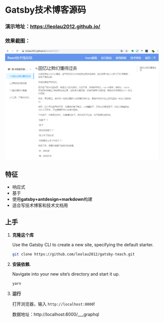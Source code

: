 # Gatsby技术博客源码

### 演示地址：<https://leolau2012.github.io/>

### 效果截图：

![1557027766059](assets/1557027766059.png)

## 特征
* 响应式
* 基于
* 使用**gatsby+antdesign+markdown**构建
* 适合写技术博客和技术文档用

## 上手

1.  **克隆这个库**

    Use the Gatsby CLI to create a new site, specifying the default starter.

    ```sh
    git clone https://github.com/leolau2012/gatsby-teach.git
    ```
1.  **安装依赖.**

    Navigate into your new site’s directory and start it up.

    ```sh
    yarn
    ```
    
1.  **运行**

    打开浏览器，输入 `http://localhost:8000`!
    
    数据地址：http://localhost:8000/___graphql
